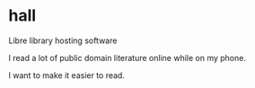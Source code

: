 # hall
Libre library hosting software

I read a lot of public domain literature online while on my phone.

I want to make it easier to read.
